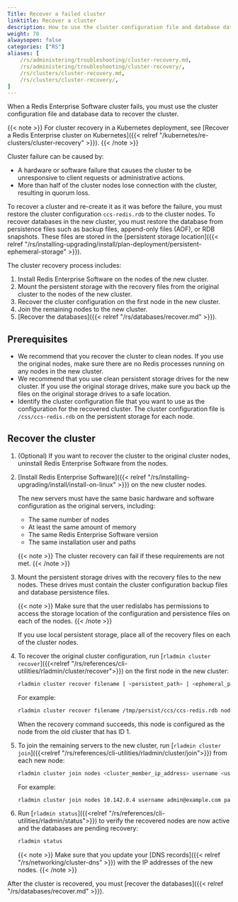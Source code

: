 ```yaml
---
Title: Recover a failed cluster
linktitle: Recover a cluster
description: How to use the cluster configuration file and database data to recover a failed cluster.
weight: 70
alwaysopen: false
categories: ["RS"]
aliases: [
    /rs/administering/troubleshooting/cluster-recovery.md,
    /rs/administering/troubleshooting/cluster-recovery/,
    /rs/clusters/cluster-recovery.md,
    /rs/clusters/cluster-recovery/,
]
---
```

When a Redis Enterprise Software cluster fails,
you must use the cluster configuration file and database data to recover the cluster.

{{< note >}}
For cluster recovery in a Kubernetes deployment, see [Recover a Redis Enterprise cluster on Kubernetes]({{< relref "/kubernetes/re-clusters/cluster-recovery" >}}).
{{< /note >}}

Cluster failure can be caused by:

- A hardware or software failure that causes the cluster to be unresponsive to client requests or administrative actions.
- More than half of the cluster nodes lose connection with the cluster, resulting in quorum loss.

To recover a cluster and re-create it as it was before the failure,
you must restore the cluster configuration `ccs-redis.rdb` to the cluster nodes.
To recover databases in the new cluster, you must restore the database from persistence files such as backup files, append-only files (AOF), or RDB snapshots.
These files are stored in the [persistent storage location]({{< relref "/rs/installing-upgrading/install/plan-deployment/persistent-ephemeral-storage" >}}).

The cluster recovery process includes:

1. Install Redis Enterprise Software on the nodes of the new cluster.
1. Mount the persistent storage with the recovery files from the original cluster to the nodes of the new cluster.
1. Recover the cluster configuration on the first node in the new cluster.
1. Join the remaining nodes to the new cluster.
1. [Recover the databases]({{< relref "/rs/databases/recover.md" >}}).

## Prerequisites

- We recommend that you recover the cluster to clean nodes.
    If you use the original nodes,
    make sure there are no Redis processes running on any nodes in the new cluster.
- We recommend that you use clean persistent storage drives for the new cluster.
    If you use the original storage drives,
    make sure you back up the files on the original storage drives to a safe location.
- Identify the cluster configuration file that you want to use as the configuration for the recovered cluster.
    The cluster configuration file is `/css/ccs-redis.rdb` on the persistent storage for each node.

## Recover the cluster

1. (Optional) If you want to recover the cluster to the original cluster nodes, uninstall Redis Enterprise Software from the nodes.

1. [Install Redis Enterprise Software]({{< relref "/rs/installing-upgrading/install/install-on-linux" >}}) on the new cluster nodes.

    The new servers must have the same basic hardware and software configuration as the original servers, including:

    - The same number of nodes
    - At least the same amount of memory
    - The same Redis Enterprise Software version
    - The same installation user and paths

    {{< note >}}
The cluster recovery can fail if these requirements are not met.
    {{< /note >}}

1. Mount the persistent storage drives with the recovery files to the new nodes.
    These drives must contain the cluster configuration backup files and database persistence files.

    {{< note >}}
Make sure that the user redislabs has permissions to access the storage location
of the configuration and persistence files on each of the nodes.
    {{< /note >}}

    If you use local persistent storage, place all of the recovery files on each of the cluster nodes.

1. To recover the original cluster configuration, run [`rladmin cluster recover`]({{<relref "/rs/references/cli-utilities/rladmin/cluster/recover">}}) on the first node in the new cluster:

    ```sh
    rladmin cluster recover filename [ <persistent_path> | <ephemeral_path> ]<filename> node_uid <node_uid> rack_id <rack_id>
    ```

    For example:

    ```sh
    rladmin cluster recover filename /tmp/persist/ccs/ccs-redis.rdb node_uid 1 rack_id 5
    ```

    When the recovery command succeeds,
    this node is configured as the node from the old cluster that has ID 1.

1. To join the remaining servers to the new cluster, run [`rladmin cluster join`]({{<relref "/rs/references/cli-utilities/rladmin/cluster/join">}}) from each new node:

    ```sh
    rladmin cluster join nodes <cluster_member_ip_address> username <username> password <password> replace_node <node_id>
    ```

    For example:

    ```sh
    rladmin cluster join nodes 10.142.0.4 username admin@example.com password mysecret replace_node 2
    ```

1. Run [`rladmin status`]({{<relref "/rs/references/cli-utilities/rladmin/status">}}) to verify the recovered nodes are now active and the databases are pending recovery:

    ```sh
    rladmin status
    ```

    {{< note >}}
Make sure that you update your [DNS records]({{< relref "/rs/networking/cluster-dns" >}})
with the IP addresses of the new nodes.
    {{< /note >}}

After the cluster is recovered, you must [recover the databases]({{< relref "/rs/databases/recover.md" >}}).
